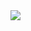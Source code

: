 <picture>
    <source srcset="https://github-readme-stats.vercel.app/api?username=slavce14&show_icons=true&locale=en&count_private=true&title_color=0064ff&icon_color=0064ff&text_color=000000&bg_color=ffffff"  media="(prefers-color-scheme: light)">
    <img src="https://github-readme-stats.vercel.app/api?username=slavce14&show_icons=true&locale=en&count_private=true&title_color=0064ff&icon_color=0064ff&text_color=ffffff&bg_color=00000f">
</picture>
